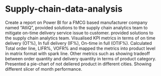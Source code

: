 # Supply-chain-data-analysis
Create a report on Power BI for a FMCG based manufacturer company named “AtliQ”, provided solutions to the supply chain analytics team to mitigate on-time delivery service issue to customer. provided solutions to the supply chain analytics team. Visualised KPI metrics in terms of on time delivery (OT%), In full delivery (IF%), On-time in full (OTIF%). Calculated Total order line, LIFR%, VOFR% and mapped the metrics into product level in matrix format with spark line. Other metrics such as showing tradeoff between order quantity and delivery quantity in terms of product category. Presented a pie-chart of not deliered product in different cities. Showing different slicer of month performance. 
